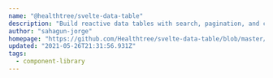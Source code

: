 ```yaml
---
name: "@healthtree/svelte-data-table"
description: "Build reactive data tables with search, pagination, and custom components."
author: "sahagun-jorge"
homepage: "https://github.com/Healthtree/svelte-data-table/blob/master/README.md"
updated: "2021-05-26T21:31:56.931Z"
tags: 
  - component-library
---
```


